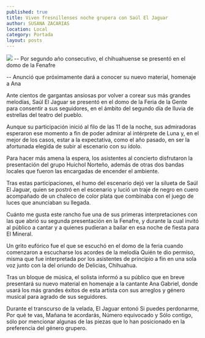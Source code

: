 ```yaml
---
published: true
title: Viven fresnillenses noche grupera con Saúl El Jaguar
author: SUSANA ZACARIAS
location: Local
category: Portada
layout: posts
---
```


![](http://i.imgur.com/YsrpSfXm.jpg)
-- Por segundo año consecutivo, el chihuahuense se presentó en el domo de la Fenafre

-- Anunció que próximamente dará a conocer su nuevo material, homenaje a Ana 

Ante cientos de gargantas ansiosas por volver a corear sus más grandes melodías, Saúl El Jaguar se presentó en el domo de la Feria de la Gente para consentir a sus seguidores, en el ámbito del segundo día de lluvia de estrellas del teatro del pueblo.

Aunque su participación inició al filo de las 11 de la noche, sus admiradoras esperaron ese momento a fin de poder admirar al intérprete de Luna y, en el mejor de los casos, estar a la expectativa, como el año pasado, en ser la afortunada elegida de subir al escenario con su ídolo. 

Para hacer más amena la espera, los asistentes al concierto disfrutaron la presentación del grupo Huichol Norteño, además de otras dos bandas locales que fueron las encargadas de encender el ambiente.

Tras estas participaciones, el humo del escenario dejó ver la silueta de Saúl El Jaguar, quien se postró en el escenario y lució un traje de negro en cuero acompañado de un chaleco de color plata que combinaba con el juego de luces que anunciaban su llegada.

Cuánto me gusta este rancho fue una de sus primeras interpretaciones con las que abrió su segunda presentación en la Fenafre, y durante la cual invitó al público a cantar y a quienes pudieran a bailar en esa noche de fiesta para El Mineral. 

Un grito eufórico fue el que se escuchó en el domo de la feria cuando comenzaron a escucharse los acordes de la melodía Quién te dio permiso, misma que fue interpretada por los asistentes de principio a fin en una sola voz junto con la del oriundo de Delicias, Chihuahua. 

Tras un bloque de música, el solista informó a su público que en breve presentará su nuevo material en homenaje a la cantante Ana Gabriel, donde usará los más grandes éxitos de esta artista con sus arreglos y género musical para agrado de sus seguidores.  

Durante el transcurso de la velada, El Jaguar entonó Si puedes perdonarme, Por qué te vas, Mañana te acordarás, Número equivocado y Sólo contigo, sólo por mencionar algunas de las piezas que lo han posicionado en la preferencia del género grupero.
